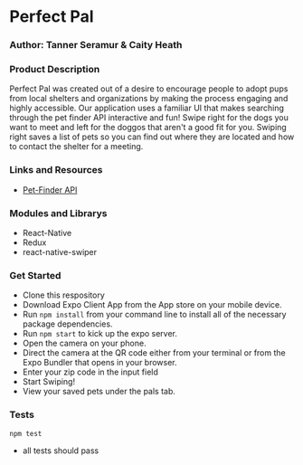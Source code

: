 # Perfect Pal
### Author: Tanner Seramur & Caity Heath


### Product Description
Perfect Pal was created out of a desire to encourage people to adopt pups from local shelters and organizations by making the process engaging and highly accessible. Our application uses a familiar UI that makes searching through the pet finder API interactive and fun! Swipe right for the dogs you want to meet and left for the doggos that aren't a good fit for you. Swiping right saves a list of pets so you can find out where they are located and how to contact the shelter for a meeting. 

### Links and Resources
* [Pet-Finder API](https://www.petfinder.com/developers/api-docs)

### Modules and Librarys
* React-Native
* Redux
* react-native-swiper


### Get Started
* Clone this respository 
* Download Expo Client App from the App store on your mobile device. 
* Run `npm install` from your command line to install all of the necessary package dependencies. 
* Run `npm start` to kick up the expo server.
* Open the camera on your phone.
* Direct the camera at the QR code either from your terminal or from the Expo Bundler that opens in your browser. 
* Enter your zip code in the input field
* Start Swiping!
* View your saved pets under the pals tab. 

### Tests
`npm test`
* all tests should pass



